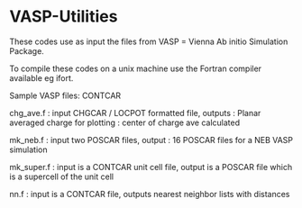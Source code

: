 # VASP-Utilities

These codes use as input the files from VASP = Vienna Ab initio Simulation Package.

To compile these codes on a unix machine use the Fortran compiler available eg ifort.

Sample VASP files: CONTCAR

chg_ave.f : input CHGCAR / LOCPOT formatted file, outputs : Planar averaged charge for plotting : center of charge ave calculated

mk_neb.f : input two POSCAR files, output : 16 POSCAR files for a NEB VASP simulation

mk_super.f : input is a CONTCAR unit cell file, output is a POSCAR file which is a supercell of the unit cell

nn.f : input is a CONTCAR file, outputs nearest neighbor lists with distances
